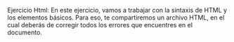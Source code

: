 Ejercicio Html:
En este ejercicio, vamos a trabajar con la sintaxis de HTML y los elementos básicos.
Para eso, te compartiremos un archivo HTML, en el cual deberás de corregir todos los errores que encuentres en el documento.